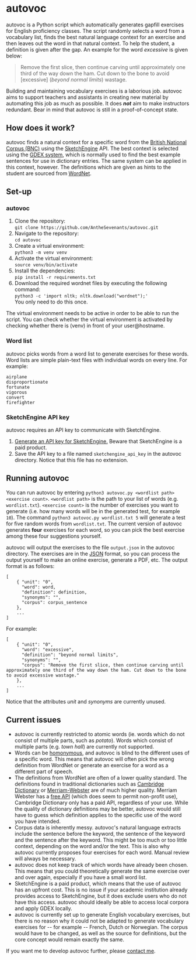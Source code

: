 # autovoc

autovoc is a Python script which automatically generates gapfill exercises for English proficiency classes. The script randomly selects a word from a vocabulary list, finds the best natural language context for an exercise and then leaves out the word in that natural context. To help the student, a definition is given after the gap. An example for the word *excessive* is given below:
> Remove the first slice, then continue carving until approximately one third of the way down the ham. Cut down to the bone to avoid [excessive] (*beyond normal limits*) wastage.

Building and maintaining vocabulary exercises is a laborious job. autovoc aims to support teachers and assistants in creating new material by automating this job as much as possible. It does ***not*** aim to make instructors redundant. Bear in mind that autovoc is still in a proof-of-concept state.

## How does it work?

autovoc finds a natural context for a specific word from the [British National Corpus (BNC)](http://www.natcorp.ox.ac.uk/)  using the [SketchEngine](http://sketchengine.eu/) API. The best context is selected using the [GDEX system](https://www.sketchengine.eu/guide/gdex/), which is normally used to find the best example sentences for use in dictionary entries. The same system can be applied in this context, however. The definitions which are given as hints to the student are sourced from [WordNet](https://wordnet.princeton.edu/).

## Set-up

### autovoc

1. Clone the repository:  
    `git clone https://github.com/AntheSevenants/autovoc.git`
2. Navigate to the repository:  
    `cd autovoc`
3. Create a virtual environment:  
	`python3 -m venv venv`
4. Activate the virtual environment:  
	`source venv/bin/activate`
5. Install the dependencies:  
	`pip install -r requirements.txt`
6. Download the required wordnet files by executing the following command:  
    `python3 -c 'import nltk; nltk.download("wordnet");'`  
    You only need to do this once.

The virtual environment needs to be active in order to be able to run the script. You can check whether the virtual environment is activated by checking whether there is (venv) in front of your user@hostname.

### Word list

autovoc picks words from a word list to generate exercises for these words. Word lists are simple plain-text files with individual words on every line. For example:
```
airplane
disproportionate
fortunate
vigorous
convert
firefighter
```

### SketchEngine API key

autovoc requires an API key to communicate with SketchEngine.

1. [Generate an API key for SketchEngine.](https://www.sketchengine.eu/documentation/api-documentation/#toggle-id-1) Beware that SketchEngine is a paid product.
2. Save the API key to a file named `sketchengine_api_key` in the autovoc directory. Notice that this file has no extension.

## Running autovoc

You can run autovoc by entering `python3 autovoc.py <wordlist path> <exercise count>`. `<wordlist path>` is the path to your list of words (e.g. `wordlist.txt`). `<exercise count>` is the number of exercises you want to generate (i.e. how many words will be in the generated test, for example `10`). The command `python3 autovoc.py wordlist.txt 5` will generate a test for five random words from `wordlist.txt`. The current version of autovoc generates **four** exercises for each word, so you can pick the best exercise among these four suggestions yourself.

autovoc will output the exercises to the file `output.json` in the autovoc directory. The exercises are in the [JSON](https://en.wikipedia.org/wiki/JSON) format, so you can process the output yourself to make an online exercise, generate a PDF, etc. The output format is as follows:
```
[ 
    { "unit": "0",
	  "word": word,
	  "definition": definition,
      "synonyms": "",
	  "corpus": corpus_sentence
    },
    ...
]
```

For example:
```
[
    { "unit": "0",
      "word": "excessive",
      "definition": "beyond normal limits",
      "synonyms": "",
      "corpus": "Remove the first slice, then continue carving until approximately one third of the way down the ham. Cut down to the bone to avoid excessive wastage." 
    },
    ...
]
```

Notice that the attributes *unit* and *synonyms* are currently unused.

## Current issues

* autovoc is currently restricted to atomic words (ie. words which do not consist of multiple parts, such as *potato*). Words which consist of multiple parts (e.g. *town hall*) are currently not supported.
* Words can be [homonymous](https://en.wikipedia.org/wiki/Homonymy), and autovoc is blind to the different uses of a specific word. This means that autovoc will often pick the wrong definition from WordNet or generate an exercise for a word as a different part of speech.
* The definitions from WordNet are often of a lower quality standard. The definitions found in traditional dictionaries such as [Cambridge Dictionary](https://dictionary.cambridge.org/dictionary/) or [Merriam-Webster](https://www.merriam-webster.com/) are of much higher quality. Merriam Webster has a [free API](https://dictionaryapi.com/) (which does seem to permit non-profit use), Cambridge Dictionary only has a paid API, regardless of your use. While the quality of dictionary definitions may be better, autovoc would still have to guess which definition applies to the specific use of the word you have intended.
* Corpus data is inherently messy. autovoc's natural language extracts include the sentence before the keyword, the sentence of the keyword and the sentence after the keyword. This might be too much or too little context, depending on the word and/or the text. This is also why autovoc currently proposes four exercises for each word. Manual review will always be necessary.
* autovoc does not keep track of which words have already been chosen. This means that you could theoretically generate the same exercise over and over again, especially if you have a small word list.
* SketchEngine is a paid product, which means that the use of autovoc has an upfront cost. This is no issue if your academic institution already provides access to SketchEngine, but it does exclude users who do not have this access. autovoc should ideally be able to access local corpora and apply GDEX locally.
* autovoc is currently set up to generate English vocabulary exercises, but there is no reason why it could not be adapted to generate vocabulary exercises for -- for example -- French, Dutch or Norwegian. The corpus would have to be changed, as well as the source for definitions, but the core concept would remain exactly the same.

If you want me to develop autovoc further, please [contact me](https://github.com/AntheSevenants).